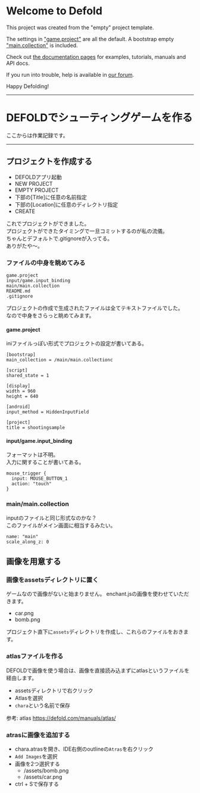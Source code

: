 # Welcome to Defold

This project was created from the "empty" project template.

The settings in ["game.project"](defold://open?path=/game.project) are all the default. A bootstrap empty ["main.collection"](defold://open?path=/main/main.collection) is included.

Check out [the documentation pages](https://defold.com/learn) for examples, tutorials, manuals and API docs.

If you run into trouble, help is available in [our forum](https://forum.defold.com).

Happy Defolding!

---
# DEFOLDでシューティングゲームを作る
ここからは作業記録です。

---
## プロジェクトを作成する
- DEFOLDアプリ起動
- NEW PROJECT
- EMPTY PROJECT
- 下部の[Title]に任意の名前指定
- 下部の[Location]に任意のディレクトリ指定
- CREATE

これでプロジェクトができました。  
プロジェクトができたタイミングで一旦コミットするのが私の流儀。  
ちゃんとデフォルトで.gitignoreが入ってる。  
ありがたや〜。

### ファイルの中身を眺めてみる
```
game.project
input/game.input_binding
main/main.collection
README.md
.gitignore
```


プロジェクトの作成で生成されたファイルは全てテキストファイルでした。  
なので中身をさらっと眺めてみます。

#### game.project
iniファイルっぽい形式でプロジェクトの設定が書いてある。

```
[bootstrap]
main_collection = /main/main.collectionc

[script]
shared_state = 1

[display]
width = 960
height = 640

[android]
input_method = HiddenInputField

[project]
title = shootingsample
```

#### input/game.input_binding
フォーマットは不明。  
入力に関することが書いてある。

```
mouse_trigger {
  input: MOUSE_BUTTON_1
  action: "touch"
}
```

### main/main.collection
inputのファイルと同じ形式なのかな？  
このファイルがメイン画面に相当するみたい。

```
name: "main"
scale_along_z: 0
```

## 画像を用意する
### 画像をassetsディレクトリに置く
ゲームなので画像がないと始まりません。
enchant.jsの画像を使わせていただきます。
- car.png
- bomb.png

プロジェクト直下に`assets`ディレクトリを作成し、これらのファイルをおきます。  

### atlasファイルを作る
DEFOLDで画像を使う場合は、画像を直接読み込まずにatlasというファイルを経由します。
- assetsディレクトリで右クリック
- Atlasを選択
- `chara`という名前で保存

参考: atlas https://defold.com/manuals/atlas/

### atrasに画像を追加する
- chara.atrasを開き、IDE右側のoutlineの`Atras`を右クリック
- `Add Images`を選択
- 画像を2つ選択する
  - /assets/bomb.png
  - /assets/car.png
- ctrl + Sで保存する
